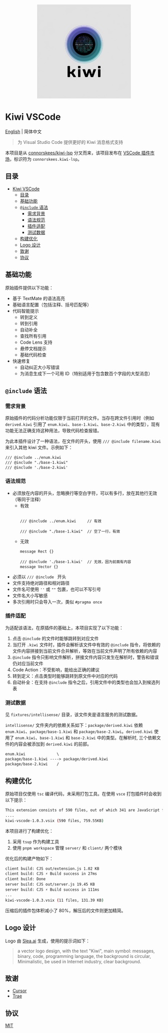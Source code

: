<p align="center">
  <img width="300" src="https://github.com/palmcivet/kiwi-vscode/blob/master/assets/brand-logo.png?raw=true" alt="Kiwi VSCode brand logo" />
</p>

# Kiwi VSCode

[English](./README.md) | 简体中文

> 为 Visual Studio Code 提供更好的 Kiwi 消息格式支持

本项目是从 [connorskees/kiwi-lsp](https://github.com/connorskees/kiwi-lsp) 分叉而来，该项目发布在 [VSCode 插件市场](https://marketplace.visualstudio.com/items?itemName=connorskees.kiwi-lsp)，标识符为 `connorskees.kiwi-lsp`。

## 目录

- [Kiwi VSCode](#kiwi-vscode)
  - [目录](#目录)
  - [基础功能](#基础功能)
  - [`@include` 语法](#include-语法)
    - [需求背景](#需求背景)
    - [语法规范](#语法规范)
    - [插件适配](#插件适配)
    - [测试数据](#测试数据)
  - [构建优化](#构建优化)
  - [Logo 设计](#logo-设计)
  - [致谢](#致谢)
  - [协议](#协议)

## 基础功能

原始插件提供以下功能：

- 基于 TextMate 的语法高亮
- 基础语言配置（包括注释、括号匹配等）
- 代码智能提示
  - 转到定义
  - 转到引用
  - 自动补全
  - 查找所有引用
  - Code Lens 支持
  - 悬停文档提示
  - 基础代码检查
- 快速修复
  - 自动纠正大小写错误
  - 为消息生成下一个可用 ID（特别适用于包含数百个字段的大型消息）

## `@include` 语法
### 需求背景

原始插件的代码分析功能仅限于当前打开的文件。当存在跨文件引用时（例如 `derived.kiwi` 引用了 `enum.kiwi`、`base-1.kiwi`、`base-2.kiwi` 中的类型），现有功能无法正确支持这种用法，导致代码检查报错。

为此本插件设计了一种语法，在文件的开头，使用 `/// @include filename.kiwi` 来引入其他 kiwi 文件。示例如下：

```kiwi
/// @include ../enum.kiwi
/// @include "./base-1.kiwi"
/// @include './base-2.kiwi'
```

### 语法规范

- 必须放在内容的开头，忽略换行等空白字符，可以有多行，放在其他行无效（等同于注释）
  - 有效
    ```kiwi

    /// @include ../enum.kiwi     // 有效

    /// @include "./base-1.kiwi"  // 空了一行，有效
    ```
  - 无效
    ```kiwi
    message Rect {}

    /// @include './base-1.kiwi'  // 无效，因为前面有内容
    message Vector {}
    ```
- 必须以 `/// @include ` 开头
- 文件支持绝对路径和相对路径
- 文件名可使用 `''` 或 `""` 包裹，也可以不写引号
- 文件名大小写敏感
- 多次引用时只会导入一次，类似 `#pragma once`

### 插件适配

为适配该语法，在原插件的基础上，本项目实现了以下功能：

1. 点击 `@include` 的文件时能够跳转到对应文件
2. 当打开 `.kiwi` 文件时，插件会解析该文件中有效的 `@include` 指令，将依赖的文件内容拼接到当前文件合并解析，等效在当前文件声明了所有依赖的内容
3. `@include` 指令只影响文件解析，拼接文件内容只发生在解析时，警告和错误仍对应当前文件
4. Code Action：不受影响，能给出正确的建议
5. 转到定义：点击类型时能够跳转到原文件中对应的代码
6. 自动补全：在支持 `@include` 指令之后，引用文件中的类型也会加入到候选列表

### 测试数据

见 `fixtures/intellisense/` 目录，该文件夹是语言服务的测试数据。

`intellisense/` 文件夹内的依赖关系如下：`package/derived.kiwi` 依赖 `enum.kiwi`、`package/base-1.kiwi` 和 `package/base-2.kiwi`。`derived.kiwi` 使用了 `enum.kiwi`、`base-1.kiwi` 和 `base-2.kiwi` 中的类型。在解析时, 三个依赖文件的内容会被添加到 `derived.kiwi` 的前部。

```
enum.kiwi              \
package/base-1.kiwi ----> package/derived.kiwi
package/base-2.kiwi    /
```

## 构建优化

原始项目仅使用 `tsc` 编译代码，未采用打包工具。在使用 `vsce` 打包插件时会收到以下提示：

```bash
This extension consists of 590 files, out of which 341 are JavaScript files. For performance reasons, you should bundle your extension: https://aka.ms/vscode-bundle-extension
....
kiwi-vscode-1.0.3.vsix (590 files, 759.55KB)
```

本项目进行了构建优化：

1. 采用 `tsup` 作为构建工具
2. 使用 `pnpm workspace` 管理 `server/` 和 `client/` 两个模块

优化后的构建产物如下：

```bash
client build: CJS out/extension.js 1.02 KB
client build: CJS ⚡️ Build success in 27ms
client build: Done
server build: CJS out/server.js 19.45 KB
server build: CJS ⚡️ Build success in 111ms
...
kiwi-vscode-1.0.3.vsix (11 files, 131.39 KB)
```

压缩后的插件包体积减小了 80%，解压后的文件则更加精简。

## Logo 设计

Logo 由 [Slea.ai](https://slea.ai/) 生成，使用的提示词如下：

> a vector logo design, with the text "Kiwi", main symbol: messages, binary, code, programming language, the background is circular, Minimalistic, be used in Internet industry, clear background.

## 致谢

- [Cursor](https://www.cursor.com/)
- [Trae](https://www.trae.ai/)

## 协议

[MIT](./LICENSE.md)
